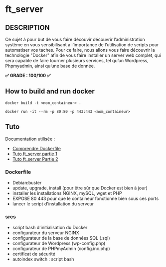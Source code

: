 # ft_server

## DESCRIPTION

Ce sujet à pour but de vous faire découvir découvrir l’administration système en vous sensibilisant a l’importance de l’utilisation de scripts pour automatiser vos taches. Pour ce faire, nous allons vous faire découvrir la technologie "Docker" afin de vous faire installer un server web complet, qui sera capable de faire tourner plusieurs services, tel qu’un Wordpress, Phpmyadmin, ainsi qu’une base de donnée.

**:white_check_mark: GRADE : 100/100 :white_check_mark:**


## How to build and run docker

`docker build -t <nom_containeur> .`

`docker run -it --rm -p 80:80 -p 443:443 <nom_containeur>`


## Tuto

Documentation utilisée :
* [Comprendre Dockerfile](https://rollout.io/blog/what-is-a-dockerfile/)
* [Tuto ft_server partie 1](https://forhjy.medium.com/how-to-install-lemp-wordpress-on-debian-buster-by-using-dockerfile-1-75ddf3ede861)
* [Tuto ft_server Partie 2](https://forhjy.medium.com/42-ft-server-how-to-install-lemp-wordpress-on-debian-buster-by-using-dockerfile-2-4042adb2ab2c)

### Dockerfile
* Debian:buster 
* update, upgrade, install (pour être sûr que Docker est bien à jour) 
* installer les installations NGINX, mySQL, wget et PHP 
* EXPOSE 80 443 pour que le containeur fonctionne bien sous ces ports 
* lancer le script d'installation du serveur

### srcs
* script bash d'initialisation du Docker 
* configurateur du serveur NGINX 
* configurateur de la base de données SQL (.sql) 
* configurateur de Wordpress (wp-config.php) 
* configurateur de PHPmyAdmin (config.inc.php) 
* certificat de sécurité
* autoindex switch : script bash

